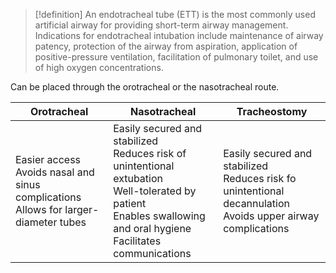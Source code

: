 >[!definition]
>An endotracheal tube (ETT) is the most commonly used artificial airway for providing short-term airway management. Indications for endotracheal intubation include maintenance of airway patency, protection of the airway from aspiration, application of positive-pressure ventilation, facilitation of pulmonary toilet, and use of high oxygen concentrations.

Can be placed through the orotracheal or the nasotracheal route. 

| Orotracheal                                                                               | Nasotracheal                                                                                                                                                                    | Tracheostomy |
| ----------------------------------------------------------------------------------------- | ------------------------------------------------------------------------------------------------------------------------------------------------------------------------------- | ------------ |
| Easier access<br>Avoids nasal and sinus complications<br>Allows for larger-diameter tubes | Easily secured and stabilized<br>Reduces risk of unintentional extubation<br>Well-tolerated by patient<br>Enables swallowing and oral hygiene<br>Facilitates communications<br> | Easily secured and stabilized<br>Reduces risk fo unintentional decannulation<br>Avoids upper airway complications <br>             |
